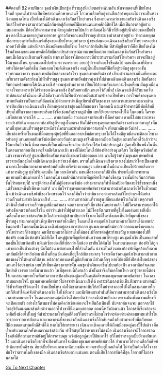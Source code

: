 ##ตอนที่ 82 ดาบฟันลง ชุดน้ำเงินเปียกชุ่ม
ที่ราบสูงนิ่งเงียบอย่างฉับพลัน
นับจากตอนที่เปี๋ยยั่งหงโจมตี ทุกคนไม่ว่าจะเป็นศิษย์สถานศึกษาหนานซี โก่วหานสือหรือฮู่ซานสือเอ้อร์หยุดลงไม่ว่าจะเป็นห่วงกังวลขนาดไหน
เปี๋ยยั่งหงได้ท้าเฉินฉางเซิงกับสวีโหย่วหรง ซึ่งหมายความว่าเขายอมรับว่าเฉินฉางเซิงกับสวีโหย่วหรงสามารถร่วมมือกันต่อสู้กับยอดฝีมือเขตแดนเทพศักดิ์สิทธิ์ได้
เมื่อเป็นการต่อสู้อย่างเสมอภาคกัน ก็ต้องให้ความเคารพ
ด้ายถูกตัดขาดไปแล้ว เหลือแค่ไม่กี่นิ้วที่ยังอยู่กับนิ้วก้อยของเปี๋ยยั่งหง ดอกไม้แดงลอยอยู่กลางอากาศ ดูราวกับจอกแหนไร้รากดูเปราะบางน่าสงสารอยู่บ้าง
ว่าตามเหตุผล เมื่อกระบวนท่าที่แข็งแกร่งที่สุดของเปี๋ยยั่งหงถูกทำลาย ฝูงชนย่อมมองเฉินฉางเซิงกับสวีโหย่วหรงอย่างคาดหวังยิ่งขึ้น
แต่หลังจากเห็นหมัดของเปี๋ยยั่งหง ใครจะกล้าตัดสินอีก
ที่สำคัญยิ่งกว่าก็คือเปี๋ยยั่งหงได้ใช้พลังของเขตแดนเทพศักดิ์สิทธิ์และประสบการณ์มากมายเพื่อแบ่งแยกเฉินฉางเซิงกับสวีโหย่วหรง
ตอนนี้เฉินฉางเซิงบาดเจ็บหนัก หากเขาไม่อาจใช้เพลงกระบี่ประสานรวมกับสวีโหย่วหรง เขาจะฝืนอยู่ได้นานแค่ไหน
ทุกคนมองไปอย่างกระวนกระวาย อยากรู้ว่าจะเกิดอะไรขึ้นต่อไป ตอนนั้นเองที่มีบางอย่างไม่คาดคิดเกิดขึ้น
มีคนลอบโจมตีเฉินฉางเซิง
คนผู้นั้นเป็นยอดฝีมือที่อยู่ระดับสูงสุดของขั้นรวบรวมดวงดาว
ขุนพลเทพอันดับสองของต้าโจว ขุนพลเทพพยัคฆ์ขาว!
เสียงคำรามอย่างเย็นเยียบและเกรี้ยวกราดดังสะท้อนไปทั่วที่ราบสูง
ขุนพลเทพพยัคฆ์ขาวพุ่งเข้าใส่ด้านหลังของเฉินฉางเซิง มือทั้งสองจับทวนพร้อมแทงใส่เฉินฉางเซิง!
ทวนพุ่งผ่านอากาศ เปี่ยมไปด้วยพลังและความโหดเหี้ยม มันดูเหมือนจะจงใจแทงตรงเข้าใส่ร่างของเฉินฉางเซิง ถึงกับอยากปักเขาเอาไว้กับพื้น!
เฉินฉางเซิงได้รับบาดเจ็บสาหัสและกำลังมึนงง เห็นได้ชัดว่าเขายังไม่ฟื้นตัวจากหมัดสะท้านฟ้าของเปี๋ยยั่งหง
การโจมตีของขุนพลเทพพยัคฆ์ขาวเป็นทวนที่อัดแน่นไปด้วยการบำเพ็ญเพียรชั่วชีวิตของเขา หากทวนสามารถทะลวงผ่านการป้องกันของเฉินฉางเซิง ก็ย่อมพุ่งตรงเข้าสู่แดนลี้ลับของเขา
ในตอนนี้ แม้แต่จักรพรรดินีศักดิ์สิทธิ์เทียนไห่ฟื้นจากความตายหรือหวังจื่อเช่อพลันปรากฏตัวขึ้น เขาก็ยังยากจะรอดไปได้
ในตอนนี้ ใครจะแก้ไขสถานการณ์ได้
……
……
ดาบเล่มหนึ่ง
ร่วงลงมาจากท้องฟ้า
นี่คือคำตอบ
ดาบนี้ไม่สนระยะห่างระหว่างฟ้าดิน ตกลงจากท้องฟ้าสู่ที่ราบสูงโดยตรง ฟันใส่ศีรษะขุนพลเทพพยัคฆ์ขาวอย่างอาจหาญ!
เห็นดาบนี้ทุกคนบนที่ราบสูงตระหนักว่าใครมาและอ้าปากด้วยความตกใจ
เทียนเหลียงหวังผ้อ!
……
……
เซียงอ๋องหรี่ตาในขณะที่มือตบพุงตุ้ยนุ้ยที่ยื่นออกจากเข็มขัดเบาๆ เขาไม่ได้โจมตีดูเหมือนจะคิดอะไรบางอย่างอยู่
เขาเคยพบกับหวังผ้อเมื่อหลายวันก่อนบนภูเขาจีหมิงนอกเมืองเวิ่นสุ่ยและเขาก็คาดไว้แล้วว่าจะได้พบกันอีกวันนี้
มีหลายคนที่เป็นเหมือนเซียงอ๋อง กำลังรอให้หวังผ้อปรากฎตัว
อู๋ฉยงปี้เป็นหนึ่งในนั้น ในตอนแรกก่อนที่นางจะโจมตีเฉินฉางเซิง นางก็ได้ตะโกนใส่ท้องฟ้าอย่างฉุนเฉียว
ในที่สุดหวังผ้อก็มาแล้ว
เขามาจริงๆ!
อู๋ฉยงปี้เตรียมรับการมาถึงของหวังผ้อตลอดเวลา
นางไม่รู้ว่าทำไมขุนพลเทพพยัคฆ์ขาวจะพลันลงมือโจมตีเฉินฉางเซิง ทว่านางไม่สน
ตราบใดที่เฉินฉางเซิงตาย นางไม่สนว่าใครเป็นคนฆ่า
นางกระโดดขึ้นกลางอากาศพร้อมกับเสียงกรีดร้องแหลมสูง แส้หางม้าในมือนางเปี่ยมไปด้วยกลิ่นอายแห่งการดับสูญ พุ่งไปรับดาบนั้น
ในเวลาเดียวกัน แขนเสื้อของนางก็ปลิวขึ้น ประหนึ่งมังกรทะยานพยายามพัวพันดาบเอาไว้
ในตอนนี้นางผลักดันการบำเพ็ญเพียรไปจนถึงขีดสุด วางชั้นป้องกันกว่าร้อยชั้นไว้รอบดาบนี้!
นางรู้ดีว่านางไม่ใช่คู่มือของหวังผ้อ อย่างมากนางก็ทำได้แค่ป้องกันดาบไว้ชั่วขณะหนึ่ง
แต่ชั่วขณะหนึ่งก็เพียงพอแล้ว!
นางมั่นใจว่าขุนพลเทพพยัคฆ์ขาวจะสามารถฆ่าเฉินฉางเซิงได้ในชั่วขณะนี้
แม้ว่าเฉินฉางเซิงยังมีของวิเศษซ่อนไว้ นางก็มั่นใจว่าสามีนางจะสามารถล้มสวีโหย่วหรงได้อย่างรวดเร็วแล้วมาฆ่าเฉินฉางเซิง!
……
……
สถานการณ์บนที่ราบสูงเปลี่ยนแปลงเร็วเกินไป เหตุการณ์ดำเนินไปอย่างรวดเร็วจนดูเสมือนลำแสง นอกจากพวกที่เกี่ยวข้องโดยตรงแล้ว ไม่มีใครสามารถบอกได้อย่างชัดเจนว่าเกิดอะไรขึ้น อย่าว่าแต่เข้าไปยุ่งด้วยเลย
ไม่มีใครสังเกตชายที่ดูไม่โดดเด่นอย่างยิ่งซึ่งเคลื่อนไหวอย่างซ่อนเร้นเข้าใกล้การต่อสู้เข้ามาสิบกว่าจั้ง
และไม่มีใครสังเกตเห็นว่าที่มุมหนึ่งของที่ราบสูง ท่ามกลางผู้บำเพ็ญเพียรจากสำนักเล็กๆ ในแดนใต้ คนชุดน้ำเงินสวมหมวกไผ่สานได้เงยหน้าขึ้นมองฟ้า
ในตอนนั้นเฉินฉางเซิงยังอยู่กลางการล่าถอย ขุนพลเทพพยัคฆ์ขาวก้าวออกมาครั้งแรกและสวีโหย่วหรงก็ง้างธนูถง
คนที่สวมหมวกไผ่สานไม่ได้มองไปที่การต่อสู้สะท้านขวัญ หากแต่มองไปที่ท้องฟ้า
ตอนนั้นท้องฟ้าไม่มีสิ่งใด
ในหมู่ผู้บำเพ็ญเพียรพันกว่าคนบนที่ราบสูง คนชุดน้ำเงินเป็นคนแรกที่มองขึ้นไปบนท้องฟ้า แม้แต่เซียงอ๋องก็ยังช้ากว่าเล็กน้อย
เขายืนใต้ต้นไม้ ในสายตาของเขา ท้องฟ้าได้ถูกแบ่งออกเป็นส่วนต่างๆ นับไม่ถ้วน แต่เขามองไปที่ส่วนใดกัน
น่าจะเป็นส่วนของท้องฟ้าที่ดูคล้ายกับดาบ
เขาสัมผัสได้ว่าหวังผ้อมาถึงในที่สุด
มีแต่คนที่อยู่ใกล้กับเขามากๆ จึงจะเห็นว่าคนชุดน้ำเงินสวมหน้ากากทองแดงไว้ใต้หมวกไผ่สาน
หน้ากากทองแดงนี้ดูลึกลับมาก มีส่วนเล็กๆ หายไปแต่ก็ยังปิดบังใบหน้าของเขาเอาไว้อย่างแน่น เผยให้เห็นแค่ดวงตาเท่านั้น
คนชุดน้ำเงินมองขึ้นไปบนท้องฟ้า ดวงตาลึกล้ำเฉยชาผิดปกติ
เขารอเวลานี้มานานแล้ว
ในที่สุดดาบนี้ก็มาแล้ว
ดังนั้นเขาจึงเริ่มเคลื่อนไหว
เขารู้ว่าดาบนี้ต้องใช้เวลาสามลมหายใจเพื่อทำลายการป้องกันของอู๋ฉยงปี้และตัดศีรษะของขุนพลเทพพยัคฆ์ขาว
ในเวลาสามลมหายใจนี้ ขุนพลเทพพยัคฆ์ขาวไม่อาจฆ่าเฉินฉางเซิงได้ เพราะเฉินฉางเซิงเป็นสังฆราช เขาย่อมมีวิธีที่จะรักษาชีวิตเอาไว้
ส่วนเปี๋ยยั่งหง ต่อให้เขาสามารถบีบให้สวีโหย่วหรงถอยไปได้ในสามลมหายใจ เขาก็ยังทำได้แค่จับตัวเฉินฉางเซิง ไม่ใช่สังหาร
และมีเพียงเขาเท่านั้นที่มีความสามารถฆ่าเฉินฉางเซิงในเวลาสามลมหายใจ
ในตอนแรกคนชุดน้ำเงินไม่เคยคิดว่าจะลงมือด้วยตัวเอง เพราะมันเพิ่มความเสี่ยงที่จะเปิดเผยตัว อย่างไรก็ตามเขาไม่คาดคิดว่าเซียงอ๋องจะใจเย็นถึงเพียงนี้ นับจากต้นจนจบ นอกจากใช้วิชาสุริยันแผดเผาส่งเสียคำรามออกไป เขาก็นิ่งเฉยมาตลอด ตอนนี้หวังผ้อมาแล้ว โอกาสที่เซียงอ๋องจะลงมือยิ่งน้อยไปใหญ่
ที่น่าประหลาดใจที่สุดก็คือสวีโหย่วหรงไม่สนใจว่าจะต้องจ่ายค่าตอบแทนเท่าไรในการออกจากการกักตน และเพลงกระบี่ของนางกับเฉินฉางเซิงก็ลึกลับจนถึงกับสามารถรับมือกับยอดฝีมือเขตแดนเทพศักดิ์สิทธิ์ได้ หากไม่ใช่เพราะนาง เฉินฉางเซิงคงตายใต้เงือมมือของอู๋ฉยงปี้ไปแล้ว
เมื่อเรื่องประหลาดใจทั้งหมดรวมเข้าด้วยกัน ทำให้สรุปได้ว่าหากเขาไม่ลงมือ เฉินฉางเซิงอาจมีโอกาสรอด
โชคยังดีที่สถานการณ์ยังอยู่ใต้การควบคุม
หวังผ้อถูกอู๋ฉยงปี้กันเอาไว้ สวีโหย่วหรงถูกเปี๋ยยั่งหงกันเอาไว้ และเฉินฉางเซิงก็ยากที่จะป้องกันการโจมตีของขุนพลเทพพยัคฆ์ขาวได้
ส่วนพวกโก่วหานสือกับศิษย์สำนักกระบี่หลีซาน ศิษย์เปี๋ยยั่งหงและพวกนักบวชนั้น พวกเขายังอยู่ไกลเกินไป ไม่จำเป็นต้องใส่ใจ
เขามั่นใจว่าตราบใดที่เขาลงมือ เฉินฉางเซิงต้องตายแน่นอน
ตอนนี้เป็นโอกาสอันดีที่สุด
โอกาสที่ไม่อาจพลาดได้


[Go To Next Chapter]( ./909.md)